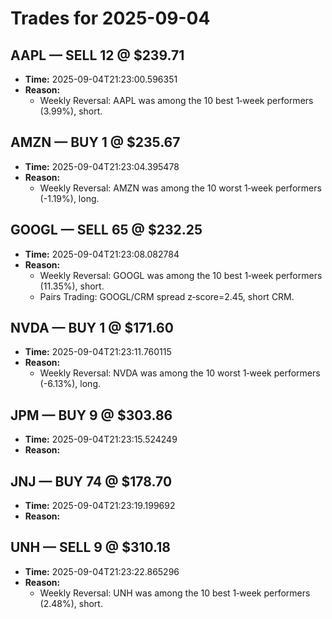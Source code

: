 # Trades for 2025-09-04

## AAPL — SELL 12 @ $239.71
- **Time:** 2025-09-04T21:23:00.596351
- **Reason:**
  - Weekly Reversal: AAPL was among the 10 best 1‑week performers (3.99%), short.

## AMZN — BUY 1 @ $235.67
- **Time:** 2025-09-04T21:23:04.395478
- **Reason:**
  - Weekly Reversal: AMZN was among the 10 worst 1‑week performers (-1.19%), long.

## GOOGL — SELL 65 @ $232.25
- **Time:** 2025-09-04T21:23:08.082784
- **Reason:**
  - Weekly Reversal: GOOGL was among the 10 best 1‑week performers (11.35%), short.
  - Pairs Trading: GOOGL/CRM spread z‑score=2.45, short CRM.

## NVDA — BUY 1 @ $171.60
- **Time:** 2025-09-04T21:23:11.760115
- **Reason:**
  - Weekly Reversal: NVDA was among the 10 worst 1‑week performers (-6.13%), long.

## JPM — BUY 9 @ $303.86
- **Time:** 2025-09-04T21:23:15.524249
- **Reason:**

## JNJ — BUY 74 @ $178.70
- **Time:** 2025-09-04T21:23:19.199692
- **Reason:**

## UNH — SELL 9 @ $310.18
- **Time:** 2025-09-04T21:23:22.865296
- **Reason:**
  - Weekly Reversal: UNH was among the 10 best 1‑week performers (2.48%), short.

